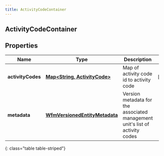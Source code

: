 ```yaml
---
title: ActivityCodeContainer
---
```

## ActivityCodeContainer


## Properties

| Name | Type | Description | Notes |
| ------------ | ------------- | ------------- | ------------- |
| **activityCodes** | <!----><!---->[**Map&lt;String, ActivityCode&gt;**](ActivityCode.html)<!----> | Map of activity code id to activity code |  [optional] |
| **metadata** | <!----><!---->[**WfmVersionedEntityMetadata**](WfmVersionedEntityMetadata.html)<!----> | Version metadata for the associated management unit&#39;s list of activity codes |  |
{: class="table table-striped"}



